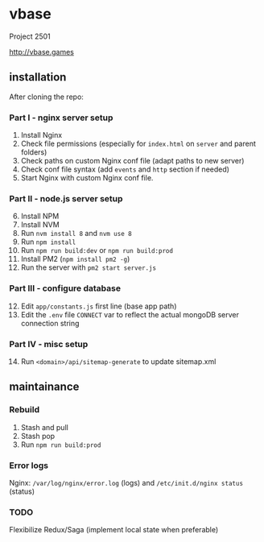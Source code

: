 # vbase
Project 2501

http://vbase.games

## installation

After cloning the repo:

### Part I - nginx server setup

1. Install Nginx
2. Check file permissions (especially for `index.html` on `server` and parent folders)
3. Check paths on custom Nginx conf file (adapt paths to new server)
4. Check conf file syntax (add `events` and `http` section if needed)
5. Start Nginx with custom Nginx conf file.

### Part II - node.js server setup

6. Install NPM
7. Install NVM
8. Run `nvm install 8` and `nvm use 8`
9. Run `npm install`
10. Run `npm run build:dev` or `npm run build:prod`
11. Install PM2 (`npm install pm2 -g`)
12. Run the server with `pm2 start server.js`

### Part III - configure database

12. Edit `app/constants.js` first line (base app path)
13. Edit the `.env` file `CONNECT` var to reflect the actual mongoDB server connection string

### Part IV - misc setup

14. Run `<domain>/api/sitemap-generate` to update sitemap.xml


## maintainance

### Rebuild

1. Stash and pull
2. Stash pop
3. Run `npm run build:prod`

### Error logs

Nginx: `/var/log/nginx/error.log` (logs) and `/etc/init.d/nginx status` (status)

### TODO

Flexibilize Redux/Saga (implement local state when preferable)